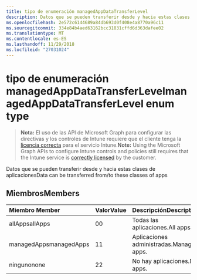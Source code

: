 ```yaml
---
title: tipo de enumeración managedAppDataTransferLevel
description: Datos que se pueden transferir desde y hacia estas clases de aplicaciones
ms.openlocfilehash: 2e572c6144689a84db693d0f408e4a8770a96c11
ms.sourcegitcommit: 334e84b4aed63162bcc31831cffd6d363dafee02
ms.translationtype: MT
ms.contentlocale: es-ES
ms.lasthandoff: 11/29/2018
ms.locfileid: "27031024"
---
```

# <a name="managedappdatatransferlevel-enum-type"></a><span data-ttu-id="f1211-103">tipo de enumeración managedAppDataTransferLevel</span><span class="sxs-lookup"><span data-stu-id="f1211-103">managedAppDataTransferLevel enum type</span></span>

> <span data-ttu-id="f1211-104">**Nota:** El uso de las API de Microsoft Graph para configurar las directivas y los controles de Intune requiere que el cliente tenga la [licencia correcta](https://go.microsoft.com/fwlink/?linkid=839381) para el servicio Intune.</span><span class="sxs-lookup"><span data-stu-id="f1211-104">**Note:** Using the Microsoft Graph APIs to configure Intune controls and policies still requires that the Intune service is [correctly licensed](https://go.microsoft.com/fwlink/?linkid=839381) by the customer.</span></span>

<span data-ttu-id="f1211-105">Datos que se pueden transferir desde y hacia estas clases de aplicaciones</span><span class="sxs-lookup"><span data-stu-id="f1211-105">Data can be transferred from/to these classes of apps</span></span>
## <a name="members"></a><span data-ttu-id="f1211-106">Miembros</span><span class="sxs-lookup"><span data-stu-id="f1211-106">Members</span></span>
|<span data-ttu-id="f1211-107">Miembro	</span><span class="sxs-lookup"><span data-stu-id="f1211-107">Member</span></span>|<span data-ttu-id="f1211-108">Valor</span><span class="sxs-lookup"><span data-stu-id="f1211-108">Value</span></span>|<span data-ttu-id="f1211-109">Descripción</span><span class="sxs-lookup"><span data-stu-id="f1211-109">Description</span></span>|
|:---|:---|:---|
|<span data-ttu-id="f1211-110">allApps</span><span class="sxs-lookup"><span data-stu-id="f1211-110">allApps</span></span>|<span data-ttu-id="f1211-111">0</span><span class="sxs-lookup"><span data-stu-id="f1211-111">0</span></span>|<span data-ttu-id="f1211-112">Todas las aplicaciones.</span><span class="sxs-lookup"><span data-stu-id="f1211-112">All apps.</span></span>|
|<span data-ttu-id="f1211-113">managedApps</span><span class="sxs-lookup"><span data-stu-id="f1211-113">managedApps</span></span>|<span data-ttu-id="f1211-114">1</span><span class="sxs-lookup"><span data-stu-id="f1211-114">1</span></span>|<span data-ttu-id="f1211-115">Aplicaciones administradas.</span><span class="sxs-lookup"><span data-stu-id="f1211-115">Managed apps.</span></span>|
|<span data-ttu-id="f1211-116">ninguno</span><span class="sxs-lookup"><span data-stu-id="f1211-116">none</span></span>|<span data-ttu-id="f1211-117">2</span><span class="sxs-lookup"><span data-stu-id="f1211-117">2</span></span>|<span data-ttu-id="f1211-118">No hay aplicaciones.</span><span class="sxs-lookup"><span data-stu-id="f1211-118">No apps.</span></span>|



